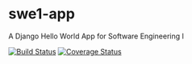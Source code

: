 # swe1-app
A Django Hello World App for Software Engineering I

[![Build Status](https://travis-ci.com/ahanif19/swe1-app.svg?branch=master)](https://travis-ci.com/ahanif19/swe1-app) [![Coverage Status](https://coveralls.io/repos/github/ab7289/swe1-app/badge.svg?branch=master)](https://coveralls.io/github/ab7289/swe1-app?branch=master)

